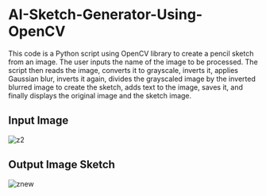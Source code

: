 # AI-Sketch-Generator-Using-OpenCV
    
This code is a Python script using OpenCV library to create a pencil sketch from an image. The user inputs the name of the image to be processed. The script then reads the image, converts it to grayscale, inverts it, applies Gaussian blur, inverts it again, divides the grayscaled image by the inverted blurred image to create the sketch, adds text to the image, saves it, and finally displays the original image and the sketch image.
    
## Input Image 
![z2](https://user-images.githubusercontent.com/77435711/216494648-cc5f33b9-6b25-4b7d-97c2-d7c3998e7d97.jpg)
## Output Image Sketch
![znew](https://user-images.githubusercontent.com/77435711/216494888-a133dbe9-3d3a-4b12-8801-70616991e6d9.jpg)
